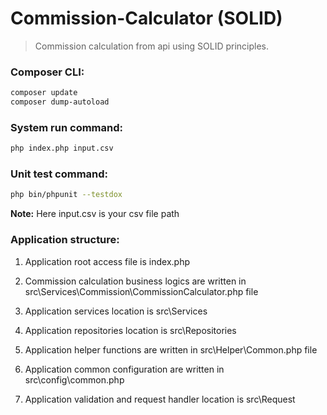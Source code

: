 # Commission-Calculator (SOLID)

> Commission calculation from api using SOLID principles.

### Composer CLI:

```bash
composer update
composer dump-autoload
```

### System run command:

```bash
php index.php input.csv
```

### Unit test command:

```bash
php bin/phpunit --testdox
```

<b>Note:</b> Here input.csv is your csv file path

### Application structure:

1. Application root access file is index.php

2. Commission calculation business logics are written in src\Services\Commission\CommissionCalculator.php file

3. Application services location is src\Services

4. Application repositories location is src\Repositories

5. Application helper functions are written in src\Helper\Common.php file

6. Application common configuration are written in src\config\common.php

7. Application validation and request handler location is src\Request
